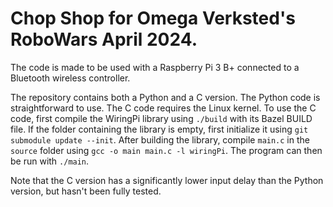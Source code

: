 # Chop Shop for Omega Verksted's RoboWars April 2024. 
The code is made to be used with a Raspberry Pi 3 B+ connected to a Bluetooth wireless controller.

The repository contains both a Python and a C version. The Python code is straightforward to use. The C code requires the Linux kernel. To use the C code, first compile the WiringPi library using `./build` with its Bazel BUILD file. If the folder containing the library is empty, first initialize it using `git submodule update --init`. After building the library, compile `main.c` in the `source` folder using `gcc -o main main.c -l wiringPi`. The program can then be run with `./main`.

Note that the C version has a significantly lower input delay than the Python version, but hasn't been fully tested.